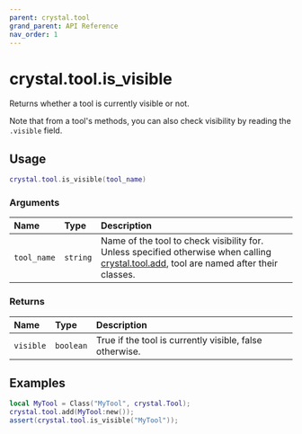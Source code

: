```yaml
---
parent: crystal.tool
grand_parent: API Reference
nav_order: 1
---
```


# crystal.tool.is_visible

Returns whether a tool is currently visible or not.

Note that from a tool's methods, you can also check visibility by reading the `.visible` field.

## Usage

```lua
crystal.tool.is_visible(tool_name)
```

### Arguments

| Name        | Type     | Description                                                                                                                                    |
| :---------- | :------- | :--------------------------------------------------------------------------------------------------------------------------------------------- |
| `tool_name` | `string` | Name of the tool to check visibility for. Unless specified otherwise when calling [crystal.tool.add](add), tool are named after their classes. |

### Returns

| Name      | Type      | Description                                             |
| :-------- | :-------- | :------------------------------------------------------ |
| `visible` | `boolean` | True if the tool is currently visible, false otherwise. |

## Examples

```lua
local MyTool = Class("MyTool", crystal.Tool);
crystal.tool.add(MyTool:new());
assert(crystal.tool.is_visible("MyTool"));
```
